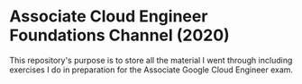 # Associate Cloud Engineer Foundations Channel (2020)

This repository's purpose is to store all the material I went through including exercises I do in preparation for the Associate Google Cloud Engineer exam. 